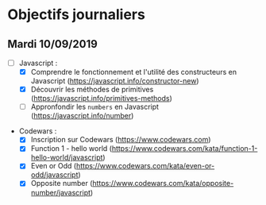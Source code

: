 # Objectifs journaliers

## Mardi 10/09/2019

- [ ] Javascript :
  - [x] Comprendre le fonctionnement et l'utilité des constructeurs en Javascript (https://javascript.info/constructor-new)
  - [x] Découvrir les méthodes de primitives (https://javascript.info/primitives-methods)
  - [ ] Appronfondir les `numbers` en Javascript (https://javascript.info/number)

* Codewars :
  - [x] Inscription sur Codewars (https://www.codewars.com)
  - [x] Function 1 - hello world (https://www.codewars.com/kata/function-1-hello-world/javascript)
  - [x] Even or Odd (https://www.codewars.com/kata/even-or-odd/javascript)
  - [x] Opposite number (https://www.codewars.com/kata/opposite-number/javascript)
